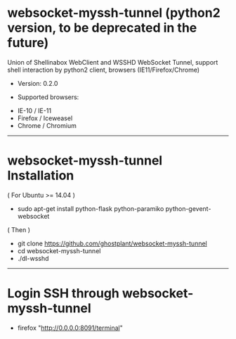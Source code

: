 # websocket-myssh-tunnel (python2 version, to be deprecated in the future)

Union of Shellinabox WebClient and WSSHD WebSocket Tunnel, support shell interaction by python2 client, browsers (IE11/Firefox/Chrome)

* Version: 0.2.0

* Supported browsers:

-	IE-10 / IE-11
-	Firefox / Iceweasel
-	Chrome / Chromium

--------------------------------------------------------

# websocket-myssh-tunnel Installation

( For Ubuntu >= 14.04 )
* sudo apt-get install python-flask python-paramiko python-gevent-websocket

( Then )
* git clone https://github.com/ghostplant/websocket-myssh-tunnel
* cd websocket-myssh-tunnel
* ./dl-wsshd


--------------------------------------------------------

# Login SSH through websocket-myssh-tunnel

* firefox "http://0.0.0.0:8091/terminal"

